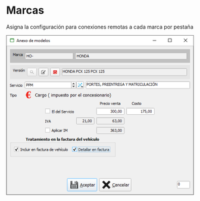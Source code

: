 # Marcas

Asigna la configuración para conexiones remotas a cada marca por pestaña

![](../../../../.gitbook/assets/image%20%28288%29.png)


